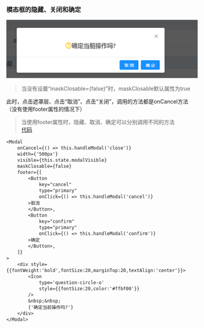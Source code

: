 ### 模态框的隐藏、关闭和确定

![](../../img/closeModal.png)



> 当没有设置“maskClosable={false}”时，maskClosable默认属性为true

此时，点击遮罩层、点击“取消”、点击“关闭”，调用的方法都是onCancel方法（没有使用footer属性的情况下）



> 当使用footer属性时，隐藏、取消、确定可以分别调用不同的方法<br/>
[代码](https://github.com/sheenden0722/ReactAntdNotes/blob/master/Modal/hideAndCloseModal/hideAndCloseModal.js)

```
<Modal
    onCancel={() => this.handleModal('close')}
    width={'500px'}
    visible={this.state.modalVisible}
    maskClosable={false}
    footer={[
        <Button
            key="cancel"
            type="primary"
            onClick={() => this.handleModal('cancel')}
        >取消
        </Button>,
        <Button
            key="confirm"
            type="primary"
            onClick={() => this.handleModal('confirm')}
        >确定
        </Button>,
    ]}
>
    <div style={{fontWeight:'bold',fontSize:20,marginTop:20,textAlign:'center'}}>
        <Icon
            type='question-circle-o'
            style={{fontSize:20,color:'#ffbf00'}}
        />
        &nbsp;&nbsp;
        {'确定当前操作吗?'}
    </div>
</Modal>
```

